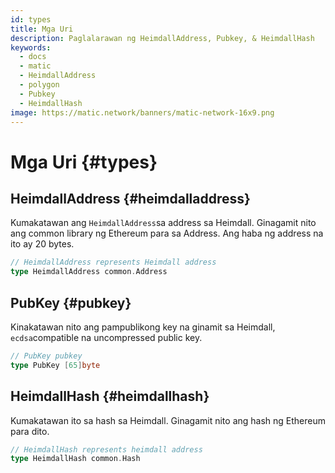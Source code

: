 ```yaml
---
id: types
title: Mga Uri
description: Paglalarawan ng HeimdallAddress, Pubkey, & HeimdallHash
keywords:
  - docs
  - matic
  - HeimdallAddress
  - polygon
  - Pubkey
  - HeimdallHash
image: https://matic.network/banners/matic-network-16x9.png
---
```


# Mga Uri {#types}

## HeimdallAddress {#heimdalladdress}

Kumakatawan ang `HeimdallAddress`sa address sa Heimdall. Ginagamit nito ang common library ng Ethereum para sa Address. Ang haba ng address na ito ay 20 bytes.

```go
// HeimdallAddress represents Heimdall address
type HeimdallAddress common.Address
```

## PubKey {#pubkey}

Kinakatawan nito ang pampublikong key na ginamit sa Heimdall, `ecdsa`compatible na uncompressed public key.

```go
// PubKey pubkey
type PubKey [65]byte
```

## HeimdallHash {#heimdallhash}

Kumakatawan ito sa hash sa Heimdall. Ginagamit nito ang hash ng Ethereum para dito.

```go
// HeimdallHash represents heimdall address
type HeimdallHash common.Hash
```
